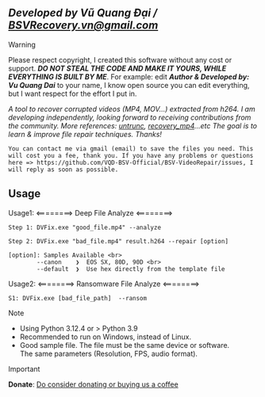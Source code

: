 ## ***Developed by Vũ Quang Đại / <BSVRecovery.vn@gmail.com>***
> [!Warning]
> Please respect copyright, I created this software without any cost or support. ***DO NOT STEAL THE CODE AND MAKE IT YOURS, WHILE EVERYTHING IS BUILT BY ME***. For example: edit ***Author & Developed by: Vu Quang Dai*** to your name, I know open source you can edit everything, but I want respect for the effort I put in.

*A tool to recover corrupted videos (MP4, MOV...) extracted from h264. I am developing independently, looking forward to receiving contributions from the community.
More references: [untrunc](https://github.com/anthwlock/untrunc), [recovery_mp4](https://slydiman.me/eng/mmedia/recover_mp4.htm)...etc
The goal is to learn & improve file repair techniques. Thanks!*

```You can contact me via gmail (email) to save the files you need. This will cost you a fee, thank you. If you have any problems or questions here => https://github.com/VQD-BSV-Official/BSV-VideoRepair/issues, I will reply as soon as possible.```



## Usage
Usage1: <========> Deep File Analyze <========>
```
Step 1: DVFix.exe "good_file.mp4" --analyze
```
```
Step 2: DVFix.exe "bad_file.mp4" result.h264 --repair [option]
```
```
[option]: Samples Available <br>
        --canon    ❯  EOS SX, 80D, 90D <br>
        --default  ❯  Use hex directly from the template file
```

Usage2: <========> Ransomware File Analyze <========>
```
S1: DVFix.exe [bad_file_path]  --ransom
```


> [!Note]
> * Using Python 3.12.4 or > Python 3.9
> * Recommended to run on Windows, instead of Linux.
> * Good sample file. The file must be the same device or software. <br>
> The same parameters (Resolution, FPS, audio format).


> [!Important]
> **Donate**: [Do consider donating or buying us a coffee](https://paypal.me/BSVPay)
